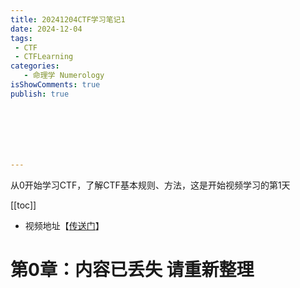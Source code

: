 ```yaml
---
title: 20241204CTF学习笔记1
date: 2024-12-04
tags:
 - CTF
 - CTFLearning
categories:
   - 命理学 Numerology
isShowComments: true
publish: true







---
```


<Boxx/>

从0开始学习CTF，了解CTF基本规则、方法，这是开始视频学习的第1天

[[toc]]

- 视频地址【[传送门](https://www.bilibili.com/video/BV1Lh411F7s8/)】

<!-- more -->

# 第0章：内容已丢失 请重新整理